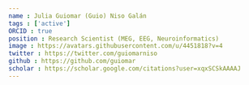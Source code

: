 ```yaml
---
name : Julia Guiomar (Guio) Niso Galán
tags : ['active']
ORCID : true
position : Research Scientist (MEG, EEG, Neuroinformatics)
image : https://avatars.githubusercontent.com/u/4451818?v=4
twitter : https://twitter.com/guiomarniso
github : https://github.com/guiomar
scholar : https://scholar.google.com/citations?user=xqxSCSkAAAAJ
--- 
```

